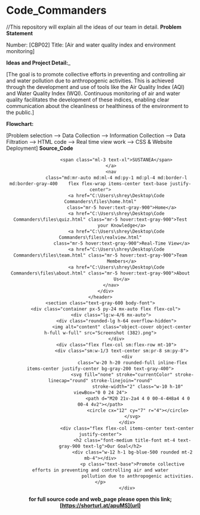 # Code_Commanders
//This repository will explain all the ideas of our team in detail.
**Problem Statement**

Number: [CBP02] Title: [Air and water quality index and environment monitoring]

**Ideas and Project Detail:**_

[The goal is to promote collective efforts in preventing and controlling air and water pollution due to anthropogenic activities. This is achieved through the development and use of tools like the Air Quality Index (AQI) and Water Quality Index (WQI). Continuous monitoring of air and water quality facilitates the development of these indices, enabling clear communication about the cleanliness or healthiness of the environment to the public.]

**Flowchart:**

[Problem selection --> Data Collection --> Information Collection --> Data Filtration --> HTML code --> Real time view work --> CSS & Website Deployment]
**Source_Code**

<!DOCTYPE html>
<html lang="en">

<head>
    <meta charset="UTF-8">
    <meta name="viewport" content="width=device-width, initial-scale=1.0">
    <script src="https://cdn.tailwindcss.com"></script>
    <title>SUSTANEA</title>
</head>

<body>
    <header class="text-gray-600 body-font">
        <div class="container mx-auto flex flex-wrap p-5 flex-col md:flex-row items-center">
            <a class="flex title-font font-medium items-center text-gray-900 mb-4 md:mb-0">

                <span class="ml-3 text-xl">SUSTANEA</span>
            </a>
            <nav
                class="md:mr-auto md:ml-4 md:py-1 md:pl-4 md:border-l md:border-gray-400	flex flex-wrap items-center text-base justify-center">
                <a href="C:\Users\shrey\Desktop\Code Commanders\files\home.html"
                    class="mr-5 hover:text-gray-900">Home</a>
                <a href="C:\Users\shrey\Desktop\Code Commanders\files\quiz.html" class="mr-5 hover:text-gray-900">Test
                    your Knowledge</a>
                <a href="C:\Users\shrey\Desktop\Code Commanders\files\realview.html"
                    class="mr-5 hover:text-gray-900">Real-Time View</a>
                <a href="C:\Users\shrey\Desktop\Code Commanders\files\team.html" class="mr-5 hover:text-gray-900">Team
                    Members</a>
                <a href="C:\Users\shrey\Desktop\Code Commanders\files\about.html" class="mr-5 hover:text-gray-900">About
                    Us</a>
            </nav>
        </div>
    </header>
    <section class="text-gray-600 body-font">
        <div class="container px-5 py-24 mx-auto flex flex-col">
            <div class="lg:w-4/6 mx-auto">
                <div class="rounded-lg h-64 overflow-hidden">
                    <img alt="content" class="object-cover object-center h-full w-full" src="Screenshot (382).png">
                </div>
                <div class="flex flex-col sm:flex-row mt-10">
                    <div class="sm:w-1/3 text-center sm:pr-8 sm:py-8">
                        <div
                            class="w-20 h-20 rounded-full inline-flex items-center justify-center bg-gray-200 text-gray-400">
                            <svg fill="none" stroke="currentColor" stroke-linecap="round" stroke-linejoin="round"
                                stroke-width="2" class="w-10 h-10" viewBox="0 0 24 24">
                                <path d="M20 21v-2a4 4 0 00-4-4H8a4 4 0 00-4 4v2"></path>
                                <circle cx="12" cy="7" r="4"></circle>
                            </svg>
                        </div>
                        <div class="flex flex-col items-center text-center justify-center">
                            <h2 class="font-medium title-font mt-4 text-gray-900 text-lg">Our Goal</h2>
                            <div class="w-12 h-1 bg-blue-500 rounded mt-2 mb-4"></div>
                            <p class="text-base">Promote collective efforts in preventing and controlling air and water
                                pollution due to anthropogenic activities.</p>
                        </div>
**for full source code and web_page please open this link;
[https://shorturl.at/apuMS](url)**
